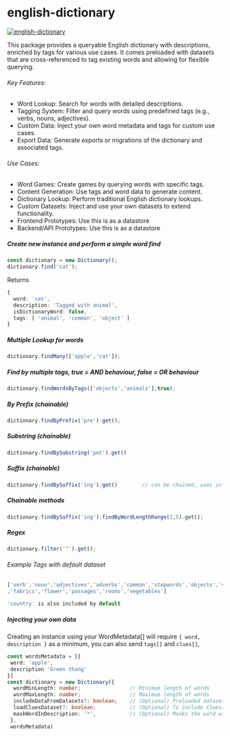 # english-dictionary

[![english-dictionary](https://github.com/1mitten/english-dictionary/actions/workflows/ci.yml/badge.svg)](https://github.com/1mitten/english-dictionary/actions/workflows/ci.yml)

This package provides a queryable English dictionary with descriptions, enriched by tags for various use cases. It comes preloaded with datasets that are cross-referenced to tag existing words and allowing for flexible querying.

<h6>Key Features:</h6>

- Word Lookup: Search for words with detailed descriptions.
- Tagging System: Filter and query words using predefined tags (e.g., verbs, nouns, adjectives).
- Custom Data: Inject your own word metadata and tags for custom use cases.
- Export Data: Generate exports or migrations of the dictionary and associated tags.

<h6>Use Cases:</h6>

- Word Games: Create games by querying words with specific tags.
- Content Generation: Use tags and word data to generate content.
- Dictionary Lookup: Perform traditional English dictionary lookups.
- Custom Datasets: Inject and use your own datasets to extend functionality.
- Frontend Prototypes: Use this is as a datastore
- Backend/API Prototypes: Use this is as a datastore


<h5>Create new instance and perform a simple word find</h5>

```ts
const dictionary = new Dictionary();
dictionary.find('cat');
```

Returns
```ts
{
  word: 'cat',
  description: 'Tagged with animal',
  isDictionaryWord: false,
  tags: [ 'animal', 'common', 'object' ]
}
```

<h5>Multiple Lookup for words</h5>

```ts
dictionary.findMany(['apple','cat']);
```

<h5>Find by multiple tags, true = AND behaviour, false = OR behaviour</h5>

```ts
dictionary.findWordsByTags(['objects','animals'],true);
```

<h5>By Prefix (chainable)</h5>

```ts
dictionary.findByPrefix('pre').get();
```

<h5>Substring (chainable)</h5>

```ts
dictionary.findBySubstring('pot').get()  
```

<h5>Suffix  (chainable)</h5>

```ts
dictionary.findBySuffix('ing').get()        // can be chained, uses in memory filtered data
```

<h5>Chainable methods</h5>

```ts
dictionary.findBySuffix('ing').findByWordLengthRange(1,5).get();
```

<h5>Regex </h5>

```ts
dictionary.filter('^').get();
```

<h6>Example Tags with default dataset</h5>

```ts
['verb','noun','adjectives','adverbs','common','stopwords','objects','vehicles','animals','weapon'
,'fabrics','flower','passages','rooms','vegetables']

'country' is also included by default
```

<h5>Injecting your own data</h5>                 

Creating an instance using your WordMetadata[] will require ```{ word, description }``` as a minimum, you can also send ```tags[]``` and ```clues[]```, 
```ts
const wordsMetadata = [{
 word: 'apple',
 description 'Green thang'
}]
const dictionary = new Dictionary({ 
  wordMinLength: number;                // Minimum length of words
  wordMaxLength: number;                // Maximum length of words
  includeDataFromDatasets?: boolean;    // (Optional) Preloaded datasets that tag data as best possible (verb,noun,adjectives,adverbs,common)
  loadCluesDataset?: boolean;           // (Optional) To include Clues[] for words 3 to 6 in length, for gaming purposes mainly
  maskWordInDescription: '*',           // (Optional) Masks the word within the description, for gaming purposes mainly
 },
 wordsMetadata)
```
